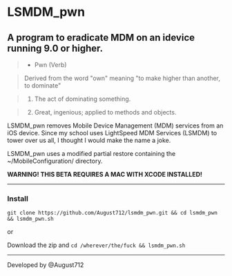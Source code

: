 # LSMDM_pwn

## A program to eradicate MDM on an idevice running 9.0 or higher.

> - Pwn (Verb)

> Derived from the word "own" meaning "to make higher than another, to dominate"

> 1. The act of dominating something.

> 2. Great, ingenious; applied to methods and objects.

LSMDM_pwn removes Mobile Device Management (MDM) services from an iOS device. Since my school uses LightSpeed MDM Services (LSMDM) to tower over us all, I thought I would make the name a joke.

LSMDM_pwn uses a modified partial restore containing the ~/MobileConfiguration/ directory.

**WARNING! THIS BETA REQUIRES A MAC WITH XCODE INSTALLED!**

-----

### Install

`git clone https://github.com/August712/lsmdm_pwn.git && cd lsmdm_pwn && lsmdm_pwn.sh`

or

Download the zip and `cd /wherever/the/fuck && lsmdm_pwn.sh`

-----

Developed by @August712
